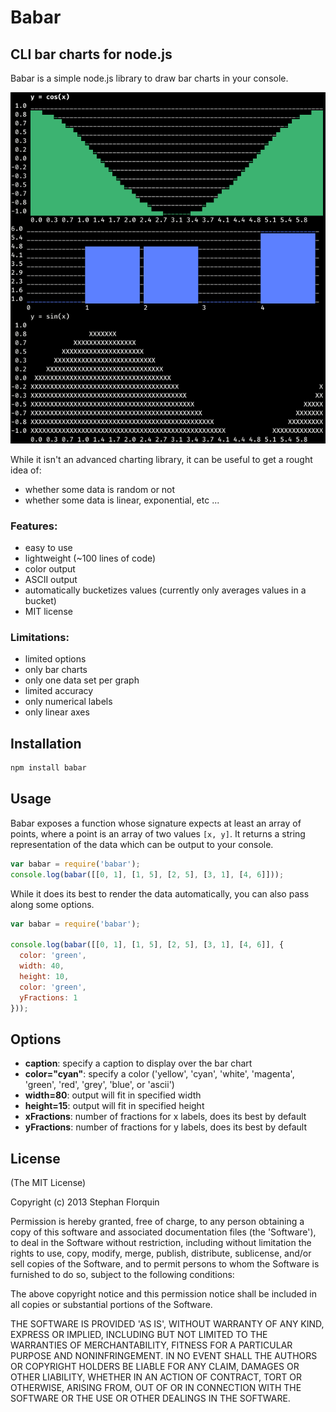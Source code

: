 # Babar

## CLI bar charts for node.js

Babar is a simple node.js library to draw bar charts in your console.

![Sample](https://github.com/stephan83/babar/raw/master/img/sample.png)

While it isn't an advanced charting library, it can be useful to get a rought idea of:

* whether some data is random or not
* whether some data is linear, exponential, etc ...

### Features:

* easy to use
* lightweight (~100 lines of code)
* color output
* ASCII output
* automatically bucketizes values (currently only averages values in a bucket)
* MIT license

### Limitations:

* limited options
* only bar charts
* only one data set per graph
* limited accuracy
* only numerical labels
* only linear axes

## Installation

```bash
npm install babar
```

## Usage

Babar exposes a function whose signature expects at least an array of points, where a point is an array of two values `[x, y]`. It returns a string representation of the data which can be output to your console.

```js
var babar = require('babar');
console.log(babar([[0, 1], [1, 5], [2, 5], [3, 1], [4, 6]]));
```

While it does its best to render the data automatically, you can also pass along some options.

```js
var babar = require('babar');

console.log(babar([[0, 1], [1, 5], [2, 5], [3, 1], [4, 6]], {
  color: 'green',
  width: 40,
  height: 10,
  color: 'green',
  yFractions: 1
}));
```

## Options

* **caption**: specify a caption to display over the bar chart
* **color="cyan"**: specify a color ('yellow', 'cyan', 'white', 'magenta', 'green', 'red', 'grey', 'blue', or 'ascii')
* **width=80**: output will fit in specified width
* **height=15**: output will fit in specified height
* **xFractions**: number of fractions for x labels, does its best by default
* **yFractions**: number of fractions for y labels, does its best by default

## License

(The MIT License)

Copyright (c) 2013 Stephan Florquin

Permission is hereby granted, free of charge, to any person obtaining
a copy of this software and associated documentation files (the
'Software'), to deal in the Software without restriction, including
without limitation the rights to use, copy, modify, merge, publish,
distribute, sublicense, and/or sell copies of the Software, and to
permit persons to whom the Software is furnished to do so, subject to
the following conditions:

The above copyright notice and this permission notice shall be
included in all copies or substantial portions of the Software.

THE SOFTWARE IS PROVIDED 'AS IS', WITHOUT WARRANTY OF ANY KIND,
EXPRESS OR IMPLIED, INCLUDING BUT NOT LIMITED TO THE WARRANTIES OF
MERCHANTABILITY, FITNESS FOR A PARTICULAR PURPOSE AND NONINFRINGEMENT.
IN NO EVENT SHALL THE AUTHORS OR COPYRIGHT HOLDERS BE LIABLE FOR ANY
CLAIM, DAMAGES OR OTHER LIABILITY, WHETHER IN AN ACTION OF CONTRACT,
TORT OR OTHERWISE, ARISING FROM, OUT OF OR IN CONNECTION WITH THE
SOFTWARE OR THE USE OR OTHER DEALINGS IN THE SOFTWARE.
